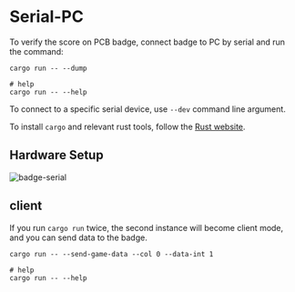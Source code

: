 # Serial-PC

To verify the score on PCB badge, connect badge to PC by serial and run the command:

```
cargo run -- --dump

# help
cargo run -- --help
```

To connect to a specific serial device, use `--dev` command line argument.

To install `cargo` and relevant rust tools, follow the [Rust website](https://www.rust-lang.org/tools/install).

## Hardware Setup

![badge-serial](https://github.com/user-attachments/assets/3e51b8a7-13aa-42c7-8a3f-4fe058f338c0)

## client

If you run `cargo run` twice, the second instance will become client mode, and you can send data to the badge.

```
cargo run -- --send-game-data --col 0 --data-int 1

# help
cargo run -- --help
```
